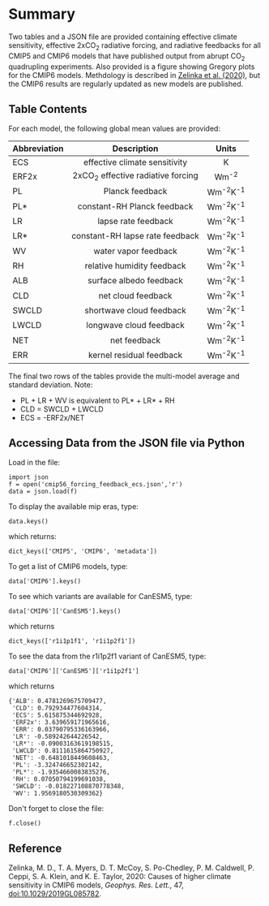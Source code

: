 # Summary
Two tables and a JSON file are provided containing effective climate sensitivity, effective 2xCO<sub>2</sub> radiative forcing, and radiative feedbacks for all CMIP5 and CMIP6 models that have published output from abrupt CO<sub>2</sub> quadrupling experiments. Also provided is a figure showing Gregory plots for the CMIP6 models. Methdology is described in [Zelinka et al. (2020)](https://agupubs.onlinelibrary.wiley.com/doi/10.1029/2019GL085782), but the CMIP6 results are regularly updated as new models are published.

## Table Contents
For each model, the following global mean values are provided:

| Abbreviation  | Description  | Units  |
| ------------- |:-------------:|:-------------:|
| ECS           | effective climate sensitivity |                              K |
| ERF2x         | 2xCO<sub>2</sub> effective radiative forcing | Wm<sup>-2</sup> |    
| PL            | Planck feedback |                              Wm<sup>-2</sup>K<sup>-1</sup> |
| PL*           | constant-RH Planck feedback |                  Wm<sup>-2</sup>K<sup>-1</sup> |
| LR            | lapse rate feedback |                          Wm<sup>-2</sup>K<sup>-1</sup> |
| LR*           | constant-RH lapse rate feedback |              Wm<sup>-2</sup>K<sup>-1</sup> |
| WV            | water vapor feedback |                         Wm<sup>-2</sup>K<sup>-1</sup> |
| RH            | relative humidity feedback |                   Wm<sup>-2</sup>K<sup>-1</sup> |
| ALB           | surface albedo feedback |                      Wm<sup>-2</sup>K<sup>-1</sup> |
| CLD           | net cloud feedback |                           Wm<sup>-2</sup>K<sup>-1</sup> |
| SWCLD         | shortwave cloud feedback |                     Wm<sup>-2</sup>K<sup>-1</sup> |
| LWCLD         | longwave cloud feedback |                      Wm<sup>-2</sup>K<sup>-1</sup> |
| NET           | net feedback |                                 Wm<sup>-2</sup>K<sup>-1</sup> |
| ERR           | kernel residual feedback |                     Wm<sup>-2</sup>K<sup>-1</sup> |

The final two rows of the tables provide the multi-model average and standard deviation. 
Note: 
  * PL + LR + WV is equivalent to PL* + LR* + RH
  * CLD = SWCLD + LWCLD
  * ECS = -ERF2x/NET 
  

## Accessing Data from the JSON file via Python  
Load in the file:
```
import json
f = open('cmip56_forcing_feedback_ecs.json','r')
data = json.load(f)
```
To display the available mip eras, type:
```
data.keys()
```
which returns:
```
dict_keys(['CMIP5', 'CMIP6', 'metadata'])
```
To get a list of CMIP6 models, type:
```
data['CMIP6'].keys() 
```
To see which variants are available for CanESM5, type:
```
data['CMIP6']['CanESM5'].keys()
```
which returns 
```
dict_keys(['r1i1p1f1', 'r1i1p2f1'])
```
To see the data from the r1i1p2f1 variant of CanESM5, type:
```
data['CMIP6']['CanESM5']['r1i1p2f1']
```
which returns 
```
{'ALB': 0.4781269675709477,
 'CLD': 0.792934477604314,
 'ECS': 5.615875344692928,
 'ERF2x': 3.639659171965616,
 'ERR': 0.03790795336163966,
 'LR': -0.589242644226542,
 'LR*': -0.09003163619198515,
 'LWCLD': 0.8111615864750927,
 'NET': -0.6481018449608463,
 'PL': -3.324746652302142,
 'PL*': -1.9354660083835276,
 'RH': 0.07050794199691038,
 'SWCLD': -0.018227108870778348,
 'WV': 1.9569180530309362}
```
Don't forget to close the file:
```
f.close()
```

## Reference
Zelinka, M. D., T. A. Myers, D. T. McCoy, S. Po-Chedley, P. M. Caldwell, P. Ceppi, S. A. Klein, and K. E. Taylor, 2020: Causes of higher climate sensitivity in CMIP6 models, <em>Geophys. Res. Lett.</em>, 47, [doi:10.1029/2019GL085782](https://agupubs.onlinelibrary.wiley.com/doi/10.1029/2019GL085782).
